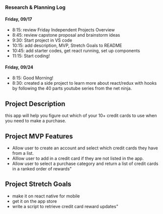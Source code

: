 ### Research & Planning Log
#### Friday, 09/17
* 8:15: review Friday Independent Projects Overview
* 8:45: review capstone proposal and brainstorm ideas
* 9:30: Start project in VS code
* 10:15: add description, MVP, Stretch Goals to README
* 10:45: add starter codes, get react running, set up components
* 11:15: Start coding!

#### Friday, 09/24
* 8:15: Good Morning!
* 8:30: created a side project to learn more about react/redux with hooks by following the 40 parts youtube series from the net ninja.

## Project Description
this app will help you figure out which of your 10+ credit cards to use when you need to make a purchase.

## Project MVP Features
* Allow user to create an account and select which credit cards they have from a list.
* Alllow user to add in a credit card if they are not listed in the app.
* Allow user to select a purchase category and return a list of credit cards in a ranked order of rewards"

## Project Stretch Goals
* make it on react native for mobile
* get it on the app store
* write a script to retrieve credit card reward updates"